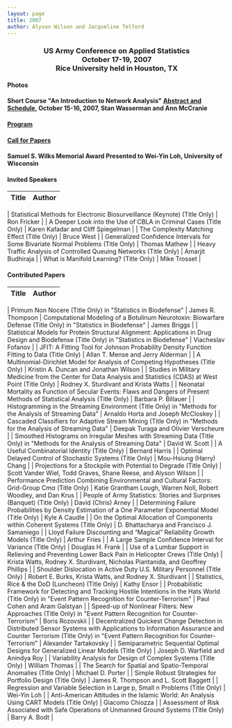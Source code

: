 ```yaml
---
layout: page
title: 2007
author: Alyson Wilson and Jacqueline Telford
---
```

<div align="center"><h3>US Army Conference on Applied Statistics<br>
October 17-19, 2007<br>
Rice University held in Houston, TX</h3></div>


#### Photos

#### Short Course "An Introduction to Network Analysis" [Abstract and Schedule](https://alysongwilson.github.io/ACAS/DOE6/ACAS13Tutorial.pdf#page=1), October 15-16, 2007, Stan Wasserman and Ann McCranie

#### [Program](https://alysongwilson.github.io/ACAS/DOE6/ACAS13Program.pdf#page=1)

#### [Call for Papers](https://alysongwilson.github.io/ACAS/DOE6/ACAS13Call_for_Papers.pdf#page=1)

#### Samuel S. Wilks Memorial Award Presented to Wei-Yin Loh, University of Wisconsin 


#### Invited Speakers

| Title | Author |
| :--- | :--- |

| Statistical Methods for Electronic Biosurveillance (Keynote) (Title Only) | Ron Fricker |
| A Deeper Look into the Use of CBLA in Criminal Cases (Title Only) | Karen Kafadar and Cliff Spiegelman |
| The Complexity Matching Effect (Title Only) | Bruce West |
| Generalized Confidence Intervals for Some Bivariate Normal Problems (Title Only) | Thomas Mathew |
| Heavy Traffic Analysis of Controlled Queuing Networks (Title Only) | Amarjit Budhiraja |
| What is Manifold Learning? (Title Only) | Mike Trosset |


#### Contributed Papers

| Title | Author |
| :--- | :--- |

| Primum Non Nocere (Title Only) in "Statistics in Biodefense" | James R. Thompson 
| Computational Modeling of a Botulinum Neurotoxin: Biowarfare Defense (Title Only) in "Statistics in Biodefense" | James Briggs |
| Statistical Models for Protein Structural Alignment: Applications in Drug Design and Biodefense (Title Only) in "Statistics in Biodefense" | Viacheslav Fofanov |
| JFIT: A Fitting Tool for Johnson Probability Density Function Fitting to Data (Title Only) | Allan T. Mense and Jerry Alderman |
| A Multinomial-Dirichlet Model for Analysis of Competing Hypotheses (Title Only) | Kristin A. Duncan and Jonathan Wilson |
| Studies in Military Medicine from the Center for Data Analysis and Statistics (CDAS) at West Point (Title Only) | Rodney X. Sturdivant and Krista Watts |
| Neonatal Mortality as Function of Secular Events: Flaws and Dangers of Present Methods of Statistical Analysis (Title Only) | Barbara P. Billauer |
| Histogramming in the Streaming Environment (Title Only) in "Methods for the Analysis of Streaming Data" | Arnaldo Horta and Joseph McCloskey |
| Cascaded Classifiers for Adaptive Stream Mining (Title Only) in "Methods for the Analysis of Streaming Data" | Deepak Turaga and Olivier Verscheure |
| Smoothed Histograms on Irregular Meshes with Streaming Data (Title Only) in "Methods for the Analysis of Streaming Data" | David W. Scott |
| A Useful Combinatorial Identity (Title Only) | Bernard Harris |
| Optimal Delayed Control of Stochastic Systems (Title Only) | Mou-Hsiung (Harry) Chang |
| Projections for a Stockpile with Potential to Degrade (Title Only) | Scott Vander Wiel, Todd Graves, Shane Reese, and Alyson Wilson |
| Performance Prediction Combining Environmental and Cultural Factors: Grid-Group Cmα (Title Only) | Katie Grantham Lough, Warren Noll, Robert Woodley, and Dan Krus |
| People of Army Statistics: Stories and Surprises (Banquet) (Title Only) | David (Chris) Arney |
| Determining Failure Probabilities by Density Estimation of a One Parameter Exponential Model (Title Only) | Kyle A Caudle |
| On the Optimal Allocation of Components within Coherent Systems (Title Only) | D. Bhattacharya and Francisco J. Samaniego |
| Lloyd Failure Discounting and “Magical” Reliability Growth Models (Title Only) | Arthur Fries |
| A Large Sample Confidence Interval for Variance (Title Only) | Douglas H. Frank |
| Use of a Lumbar Support in Relieving and Preventing Lower Back Pain in Helicopter Crews (Title Only) | Krista Watts, Rodney X. Sturdivant, Nicholas Piantanida, and Geoffrey Phillips |
| Shoulder Dislocation in Active Duty U.S. Military Personnel (Title Only) | Robert E. Burks, Krista Watts, and Rodney X. Sturdivant |
| Statistics, Rice & the DoD (Luncheon) (Title Only) | Kathy Ensor |
| Probabilistic Framework for Detecting and Tracking Hostile Intentions in the Hats World (Title Only) in "Event Pattern Recognition for Counter-Terrorism" | Paul Cohen and Aram Galstyan |
| Speed-up of Nonlinear Filters: New Approaches (Title Only) in "Event Pattern Recognition for Counter-Terrorism" | Boris Rozovskii |
| Decentralized Quickest Change Detection in Distributed Sensor Systems with Applications to Information Assurance and Counter Terrorism (Title Only) in "Event Pattern Recognition for Counter-Terrorism" | Alexander Tartakovsky |
| Semiparametric Sequential Optimal Designs for Generalized Linear Models (Title Only) | Joseph D. Warfield and Anindya Roy |
| Variability Analysis for Design of Complex Systems (Title Only) | William Thomas |
| The Search for Spatial and Spatio-Temporal Anomalies (Title Only) | Michael D. Porter |
| Simple Robust Strategies for Portfolio Design (Title Only) | James R. Thompson and L. Scott Baggett |
| Regression and Variable Selection in Large p, Small n Problems (Title Only) | Wei-Yin Loh |
| Anti-American Attitudes in the Islamic World: An Analysis Using CART Models (Title Only) | Giacomo Chiozza |
| Assessment of Risk Associated with Safe Operations of Unmanned Ground Systems (Title Only) | Barry A. Bodt |
